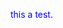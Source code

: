 <html>
  <head>
  <title>ethan</title>
      <style>
        p{
          color:blue;
        }
        </style>
  
  </head>
  <body>
  <p> this a test.</p>

</body>
  </html>
